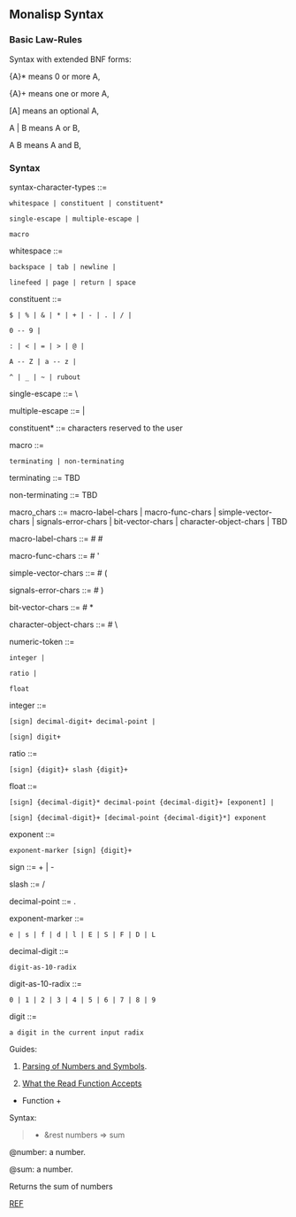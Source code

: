 

## Monalisp Syntax

### Basic Law-Rules

Syntax with extended BNF forms:

{A}* means 0 or more A,

{A}+ means one or more A,

[A] means an optional A,

A | B  means A or B,

A B means A and B,


### Syntax

syntax-character-types ::= 

	whitespace | constituent | constituent*
	
	single-escape | multiple-escape |
	
	macro
	
						
whitespace ::=

	backspace | tab | newline | 
	
	linefeed | page | return | space
	
constituent ::=

	$ | % | & | * | + | - | . | / |
	
	0 -- 9 |
	
	: | < | = | > | @ | 
	
	A -- Z | a -- z |
	
	^ | _ | ~ | rubout
	
single-escape ::= \

multiple-escape ::= |

constituent* ::= characters reserved to the user

macro ::=

	terminating | non-terminating

terminating ::= TBD

non-terminating ::= TBD

macro_chars ::=
	macro-label-chars | 
	macro-func-chars |
	simple-vector-chars |
	signals-error-chars |
	bit-vector-chars |
	character-object-chars |
	TBD 
	
macro-label-chars ::= # #

macro-func-chars  ::= # '

simple-vector-chars ::= # (

signals-error-chars ::= # )

bit-vector-chars ::= # *

character-object-chars ::= # \

 
numeric-token	::=
  
	integer |

	ratio |
	
	float
				          
integer	::=
  
	[sign] decimal-digit+ decimal-point |
	
	[sign] digit+
				         
ratio	::=
  
	[sign] {digit}+ slash {digit}+ 
				      
float	::=
  
	[sign] {decimal-digit}* decimal-point {decimal-digit}+ [exponent] | 
                    
    [sign] {decimal-digit}+ [decimal-point {decimal-digit}*] exponent
				       
exponent	::=
  
	exponent-marker [sign] {digit}+	      

sign	::= + | -

slash	::= /

decimal-point	::= .

exponent-marker	::= 

	e | s | f | d | l | E | S | F | D | L

decimal-digit	::= 

	digit-as-10-radix
		
digit-as-10-radix	::= 

	0 | 1 | 2 | 3 | 4 | 5 | 6 | 7 | 8 | 9 
	
digit	::= 

	a digit in the current input radix 


Guides:
 
1. [Parsing of Numbers and Symbols](http://www.cs.cmu.edu/Groups/AI/html/cltl/clm/node189.html#SECTION002612000000000000000).

2. [What the Read Function Accepts](http://www.cs.cmu.edu/Groups/AI/html/cltl/clm/node188.html#SECTION002611000000000000000)

		
		
- Function +

Syntax:

> + &rest numbers => sum

@number: a number.

@sum: a number.

Returns the sum of numbers

[REF](http://www.lispworks.com/documentation/HyperSpec/Body/f_pl.htm)


				   
				   
				   



	

